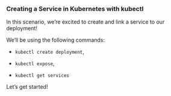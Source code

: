 <br>

### Creating a Service in Kubernetes with kubectl

In this scenario, we’re excited to create and link a service to our deployment!

We’ll be using the following commands:

* `kubectl create deployment`,

* `kubectl expose`,

* `kubectl get services`



Let’s get started!

